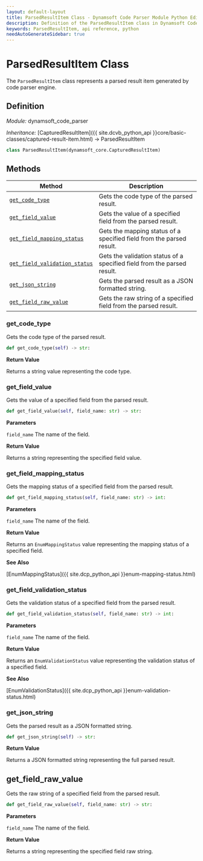 ```yaml
---
layout: default-layout
title: ParsedResultItem Class - Dynamsoft Code Parser Module Python Edition API Reference
description: Definition of the ParsedResultItem class in Dynamsoft Code Parser Module Python Edition.
keywords: ParsedResultItem, api reference, python
needAutoGenerateSidebar: true
---
```


# ParsedResultItem Class

The `ParsedResultItem` class represents a parsed result item generated by code parser engine.

## Definition

*Module:* dynamsoft_code_parser

*Inheritance:* [CapturedResultItem]({{ site.dcvb_python_api }}core/basic-classes/captured-result-item.html) -> ParsedResultItem

```python
class ParsedResultItem(dynamsoft_core.CapturedResultItem)
```

## Methods

| Method               | Description |
|----------------------|-------------|
| [`get_code_type`](#get_code_type) | Gets the code type of the parsed result. |
| [`get_field_value`](#get_field_value) | Gets the value of a specified field from the parsed result. |
| [`get_field_mapping_status`](#get_field_mapping_status) | Gets the mapping status of a specified field from the parsed result. |
| [`get_field_validation_status`](#get_field_validation_status) | Gets the validation status of a specified field from the parsed result. |
| [`get_json_string`](#get_json_string) | Gets the parsed result as a JSON formatted string. |
| [`get_field_raw_value`](#get_field_raw_value) | Gets the raw string of a specified field from the parsed result. |

### get_code_type

Gets the code type of the parsed result.

```python
def get_code_type(self) -> str:
```

**Return Value**

Returns a string value representing the code type.

### get_field_value

Gets the value of a specified field from the parsed result.

```python
def get_field_value(self, field_name: str) -> str:
```

**Parameters**

`field_name` The name of the field.

**Return Value**

Returns a string representing the specified field value.

### get_field_mapping_status

Gets the mapping status of a specified field from the parsed result.

```python
def get_field_mapping_status(self, field_name: str) -> int:
```

**Parameters**

`field_name` The name of the field.


**Return Value**

Returns an `EnumMappingStatus` value representing the mapping status of a specified field.

**See Also**

[EnumMappingStatus]({{ site.dcp_python_api }}enum-mapping-status.html)

### get_field_validation_status

Gets the validation status of a specified field from the parsed result.

```python
def get_field_validation_status(self, field_name: str) -> int:
```

**Parameters**

`field_name` The name of the field.

**Return Value**

Returns an `EnumValidationStatus` value representing the validation status of a specified field.

**See Also**

[EnumValidationStatus]({{ site.dcp_python_api }}enum-validation-status.html)

### get_json_string

Gets the parsed result as a JSON formatted string.

```python
def get_json_string(self) -> str:
```

**Return Value**

Returns a JSON formatted string representing the full parsed result.

## get_field_raw_value

Gets the raw string of a specified field from the parsed result.

```python
def get_field_raw_value(self, field_name: str) -> str:
```

**Parameters**

`field_name` The name of the field.

**Return Value**

Returns a string representing the specified field raw string.

